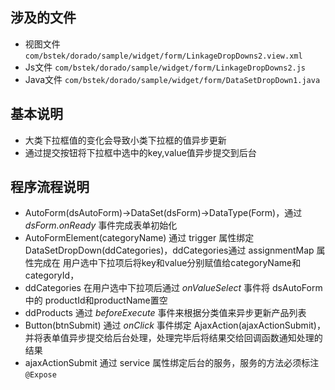 ## 涉及的文件
- 视图文件 `com/bstek/dorado/sample/widget/form/LinkageDropDowns2.view.xml`
- Js文件 `com/bstek/dorado/sample/widget/form/LinkageDropDowns2.js`
- Java文件 `com/bstek/dorado/sample/widget/form/DataSetDropDown1.java`

## 基本说明

- 大类下拉框值的变化会导致小类下拉框的值异步更新
- 通过提交按钮将下拉框中选中的key,value值异步提交到后台

## 程序流程说明

- AutoForm(dsAutoForm)->DataSet(dsForm)->DataType(Form)，通过 *dsForm.onReady* 事件完成表单初始化
- AutoFormElement(categoryName) 通过 trigger 属性绑定 DataSetDropDown(ddCategories)，ddCategories通过 assignmentMap 属性完成在
用户选中下拉项后将key和value分别赋值给categoryName和categoryId，
- ddCategories 在用户选中下拉项后通过 *onValueSelect* 事件将  dsAutoForm 中的 productId和productName置空
- ddProducts 通过 *beforeExecute* 事件来根据分类值来异步更新产品列表
- Button(btnSubmit) 通过 *onClick* 事件绑定  AjaxAction(ajaxActionSubmit)，并将表单值异步提交给后台处理，处理完毕后将结果交给回调函数通知处理的结果
- ajaxActionSubmit 通过 service 属性绑定后台的服务，服务的方法必须标注`@Expose`

